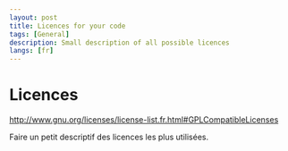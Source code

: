 ```yaml
---
layout: post
title: Licences for your code
tags: [General]
description: Small description of all possible licences
langs: [fr]
---
```


Licences
========

http://www.gnu.org/licenses/license-list.fr.html#GPLCompatibleLicenses

Faire un petit descriptif des licences les plus utilisées.
